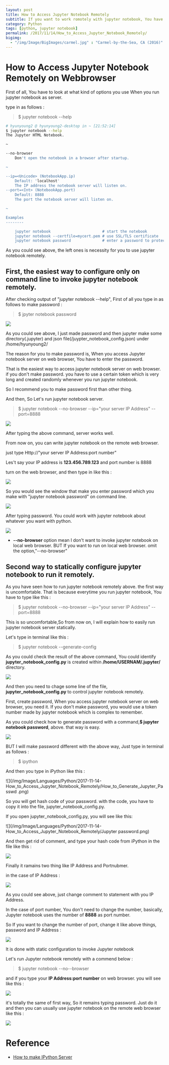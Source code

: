 ```yaml
---
layout: post
title: How to Access Jupyter Notebook Remotely
subtitle: If you want to work romotely with jupyter notebook, You have to know this way, 
category: Python
tags: [python, jupyter notebook]
permalink: /2017/11/14/How_to_Access_Jupyter_Notebook_Remotely/
bigimg: 
  - "/img/Image/BigImages/carmel.jpg" : "Carmel-by-the-Sea, CA (2016)"
---
```


# How to Access Jupyter Notebook Remotely on Webbrowser

First of all, You have to look at what kind of options you use When you run jupyter notebook as server. 

type in as follows :

> $ jupyter notebook --help 

```bash
# hyunyoung2 @ hyunyoung2-desktop in ~ [21:52:14] 
$ jupyter notebook --help
The Jupyter HTML Notebook.

~

--no-browser
    Don't open the notebook in a browser after startup.

~

--ip=<Unicode> (NotebookApp.ip)
    Default: 'localhost'
    The IP address the notebook server will listen on.
--port=<Int> (NotebookApp.port)
    Default: 8888
    The port the notebook server will listen on.

~

Examples
--------

    jupyter notebook                       # start the notebook
    jupyter notebook --certfile=mycert.pem # use SSL/TLS certificate
    jupyter notebook password              # enter a password to protect the server
```

 As you could see above, the left ones is necessity for you to use jupyter notebook remotely. 
 
 
## First, the easiest way to configure only on command line to invoke jupyter notebook remotely. 

After checking output of "jupyter notebook --help", First of all you type in as follows to make password :

> $ jpyter notebook password

![](/img/Image/Languages/Python/2017-11-14-How_to_Access_Jupyter_Notebook_Remotely/Jupyter_notebook_password_and_file.png)

As you could see above, I just made password and then jupyter make some directory(.jupyter) and json file(/juypter_notebook_config.json) under /home/hyunyoung2/

The reason for you to make password is, When you access Jupyter notebook server on web browser, You have to enter the password.

That is the easiest way to access jupyter notebook server on web browser. if you don't make password. you have to use a certain token which  is very long and created randomly whenever you run jupyter notebook. 

So I recommend you to make password first than other thing. 

And then, So Let's run jupyter notebook server. 

> $ jupyter notebook --no-browser --ip="your server IP Address" --port=8888

![](/img/Image/Languages/Python/2017-11-14-How_to_Access_Jupyter_Notebook_Remotely/Jupyter_notebook_password_and_file.png)

After typing the above command, server works well. 

From now on, you can write jupyter notebook on the remote web browser. 

just type Http://"your server IP Address:port number"

Les't say your IP address is **123.456.789.123** and port number is 8888

turn on the web browser, and then type in like this : 

![](/img/Image/Languages/Python/2017-11-14-How_to_Access_Jupyter_Notebook_Remotely/Server_IP_Address_and_Port_number.png)

So you would see the window that make you enter password which you make with "jupyter notebook password" on command line.

![](/img/Image/Languages/Python/2017-11-14-How_to_Access_Jupyter_Notebook_Remotely/Use_Jupyter_Notebook_Remotely_on_webbrowser.png)

After typing password. You could work with jupyter notebook about whatever you want with python.

![](/img/Image/Languages/Python/2017-11-14-How_to_Access_Jupyter_Notebook_Remotely/Finally_Complete.png)


* **--no-browser** option mean I don't want to invoke jupyter notebook on local web browser. BUT If you want to run on local web browser. omit the option,"--no-browser"

## Second way to statically configure jupyter notebook to run it remotely. 

As you have seen how to run jupyter notebook remotely above. the first way is uncomfortable. That is because everytime you run jupyter notebook, You have to type like this :

> $ jupyter notebook --no-browser --ip="your server IP Address" --port=8888

This is so uncomfortable,So from now on, I will explain how to easily run jupyter notebook server statically.

Let's type in terminal like this : 

 > $ jupyter notebook --generate-config 
 
 As you could check the result of the above command, You could identify **jupyter_notebook_config.py** is created within **/home/USERNAM/.jupyter/** directory.

![](/img/Image/Languages/Python/2017-11-14-How_to_Access_Jupyter_Notebook_Remotely/Jupyter_Notebook_Generate-config.png)

And then you need to chage some line of the file, **jupyter_notebook_config.py** to control jupyter notebook remotely.

First, create password, When you access jupyter notebook server on web browser, you need it. If you don't make password, you would use a token number made by jupyter notebook which is complex to remember.

As you could check how to generate password with a command,**$ jupyter notebook password**, above. that way is easy.

![](/img/Image/Languages/Python/2017-11-14-How_to_Access_Jupyter_Notebook_Remotely/Jupyter_Notebook_password_command.png)

BUT I will make password different with the above way, Just type in terminal as follows :

> $ ipython 

And then you type in iPython like this : 

![](/img/Image/Languages/Python/2017-11-14-How_to_Access_Jupyter_Notebook_Remotely/How_to_Generate_Jupyter_Passwd .png)

So you will get hash code of your password. with the code, you have to copy it into the file, jupyter_notebook_config.py.

If you open jupyter_notebook_config.py, you will see like this:

![](/img/Image/Languages/Python/2017-11-14-How_to_Access_Jupyter_Notebook_Remotely/Jupyter password.png)

And then get rid of comment, and type your hash code from iPython in the file like this : 

![](/img/Image/Languages/Python/2017-11-14-How_to_Access_Jupyter_Notebook_Remotely/Jupyter_Scree_passwd.png)

Finally it ramains two thing like IP Address and Portnubmer. 

in the case of IP Address : 

![](/img/Image/Languages/Python/2017-11-14-How_to_Access_Jupyter_Notebook_Remotely/Jupyter_notebook_Host_IP_Address.png)

As you could see above, just change comment to statement with you IP Address.

In the case of port number, You don't need to change the number, basically, Jupyter notebook uses the number of **8888** as port number. 

So If you want to change the number of port, change it like above things, password and IP Address :

![](/img/Image/Languages/Python/2017-11-14-How_to_Access_Jupyter_Notebook_Remotely/Jupyter_Notebook_PortNumber2.png)

It is done with static configuration to invoke Jupyter notebook 

Let's run Jupyter notebook remotely with a commend below :

> $ jupyter notebook --no--browser

and if you type your **IP Address:port number** on web browser. you will see like this :

![](/img/Image/Languages/Python/2017-11-14-How_to_Access_Jupyter_Notebook_Remotely/Use_Jupyter_Notebook_Remotely_on_webbrowser.png)

it's totally the same of first way, So it remains typing password. Just do it and then you can usually use jupyter notebook on the remote web browser like this :  

![](/img/Image/Languages/Python/2017-11-14-How_to_Access_Jupyter_Notebook_Remotely/Finally_Complete.png)


# Reference 

 - [How to make IPython Server](https://www.slideshare.net/HyunsikYoo/ipython-serverjupyter-server)
 
